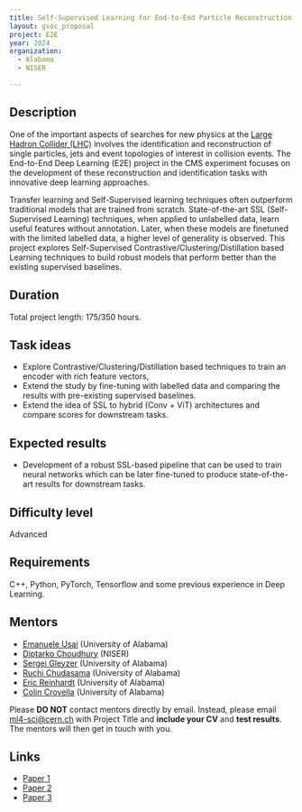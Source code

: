 ```yaml
---
title: Self-Supervised Learning for End-to-End Particle Reconstruction for the CMS Experiment
layout: gsoc_proposal
project: E2E
year: 2024
organization:
  - Alabama
  - NISER

---
```


## Description

One of the important aspects of searches for new physics at the [Large Hadron Collider (LHC)](https://home.cern/science/accelerators/large-hadron-collider) involves the identification and reconstruction of single particles, jets and event topologies of interest in collision events. The End-to-End Deep Learning (E2E) project in the CMS experiment focuses on the development  of these reconstruction and identification tasks with innovative deep learning approaches.

Transfer learning and Self-Supervised learning techniques often outperform traditional models that are trained from scratch. State-of-the-art SSL (Self-Supervised Learning) techniques, when applied to unlabelled data, learn useful features without annotation. Later, when these models are finetuned with the limited labelled data, a higher level of generality is observed. This project explores Self-Supervised Contrastive/Clustering/Distillation based Learning techniques to build robust models that perform better than the existing supervised baselines.

## Duration

Total project length: 175/350 hours.

## Task ideas
 * Explore Contrastive/Clustering/Distillation based techniques to train an encoder with rich feature vectors,
 * Extend the study by fine-tuning with labelled data and comparing the results with pre-existing supervised baselines.
 * Extend the idea of SSL to hybrid (Conv + ViT) architectures and compare scores for downstream tasks.



## Expected results
 * Development of a robust SSL-based pipeline that can be used to train neural networks which can be later fine-tuned to produce state-of-the-art results for downstream tasks.


## Difficulty level
Advanced

## Requirements
C++, Python, PyTorch, Tensorflow and some previous experience in Deep Learning.

<!-- ## Test
Please use [this link](https://docs.google.com/document/d/1QuG0Ho3pWsJGMx0fG969aBNfgPg-cDxU9w33ZuDEBng/edit?usp=sharing) to access the test for this project. -->

## Mentors
  * [Emanuele Usai](mailto:ml4-sci@cern.ch) (University of Alabama)
  * [Diptarko Choudhury](mailto:ml4-sci@cern.ch) (NISER)
  * [Sergei Gleyzer](mailto:ml4-sci@cern.ch) (University of Alabama)
  * [Ruchi Chudasama](mailto:ml4-sci@cern.ch) (University of Alabama)
  * [Eric Reinhardt](mailto:ml4-sci@cern.ch) (University of Alabama)
  * [Colin Crovella](mailto:ml4-sci@cern.ch) (University of Alabama)



Please **DO NOT** contact mentors directly by email. Instead, please email [ml4-sci@cern.ch](mailto:ml4-sci@cern.ch) with Project Title and **include your CV** and **test results**. The mentors will then get in touch with you.

## Links
  * [Paper 1](https://arxiv.org/abs/2105.04906)
  * [Paper 2](https://arxiv.org/abs/2006.07733)
  * [Paper 3](https://arxiv.org/abs/2006.10029)
